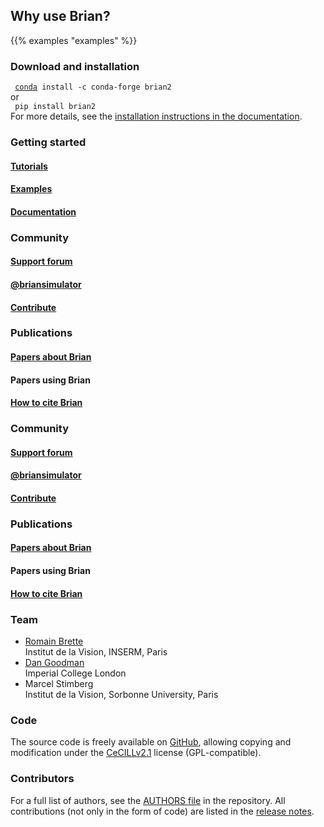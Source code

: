 <!--
.. title: The Brian Simulator
.. slug: index
.. date: 2020-01-17 15:03:57 UTC
.. tags: 
.. category: 
.. link: 
.. description: 
.. type: text
.. hidetitle: True
-->

<div class="module features-module container-fluid mb-2 p-4">
      <h2>Why use Brian?</h2>
      {{% examples "examples" %}}
</div>

<!--
<div class="module features-module container-fluid mb-2 p-4">
    <div class="row">
        <div class="col-md-12">
        <h2 class="module-header">Why use Brian?</h2>
        </div>
    </div>
    <div class="row">
        <div class="col-md-4 py-2">
        <div class="card h-100">
            <div class="card-body">
            <h3><i class="fas fa-square-root-alt"></i> Equation-based syntax</h3>
            <p>Brian's syntax is close to model descriptions in a scientific article.</p>
            </div>
        </div>
        </div>
        <div class="col-md-4  py-2">
        <div class="card h-100">
            <div class="card-body">
            <h3><i class="fa fa-balance-scale"></i> Physical units</h3>
            <p>Quantities use physical units (e.g. mV or &micro;&#8486;), and Brian checks
            the consistency of units to avoid errors.</p>
            </div>
        </div>
        </div>
        <div class="col-md-4 py-2">
        <div class="card h-100">
            <div class="card-body">
            <h3><i class="fa fa-screwdriver"></i> Flexibility</h3>
            <p>A large variety of neuron and synapse model can be used, as long as they can
            be described by equations.</p>
            </div>
        </div>
        </div>
        <div class="col-md-4 py-2">
        <div class="card h-100">
            <div class="card-body">
            <h3><i class="fas fa-tachometer-alt"></i> Performance</h3>
            <p>Model descriptions are translated into low-level code (e.g. C++), and
            therefore run fast.</p>
            </div>
        </div>
        </div>
        <div class="col-md-4 py-2">
        <div class="card h-100">
            <div class="card-body">
            <h3><i class="fas fa-history"></i> Stable development</h3>
            <p>The first version of Brian has been developed in 2007; Brian 2 has been
            developed since 2014, with a new release about every 6 months.</p>
            </div>
        </div>
        </div>
        <div class="col-md-4 py-2">
        <div class="card h-100">
            <div class="card-body">
            <h3><i class="fas fa-globe-europe"></i> Widely used</h3>
            <p>Used all over the world, for research and teaching (see e.g. the book
            <a href="https://neuronaldynamics.epfl.ch/"><i class="fa fa-book"></i>&nbsp; Neuronal dynamics</a> by W. Gerstner et al.).</p>
            </div>
        </div>
        </div>
    </div>
</div>
-->

<div class="container-fluid mb-2 p-4 bg-light">
    <div class="row">
        <div class="col-md-8">
            <!--<h3><i class="fa fa-download"></i> Download and installation</h3>-->
            <h3><i class="fab fa-linux"></i> <i class="fab fa-windows"></i> <i class="fab fa-apple"></i> Download and installation</h3>
            <div><code><i class="fa fa-chevron-right"></i> <a href="https://www.anaconda.com/distribution/">conda</a> install -c conda-forge brian2</code></div>
            <div>or</div>
            <div><code><i class="fa fa-chevron-right"></i> pip install brian2</code></div>
            <div>For more details, see the <a href="https://brian2.readthedocs.io/en/stable/introduction/install.html">installation instructions in the documentation</a>.</div>
        </div>
        <div class="col-md-4">
            <h3><i class="fa fa-graduation-cap"></i> Getting started</h3>
            <a href="https://brian2.readthedocs.io/en/stable/resources/tutorials/index.html"><h4>Tutorials</h4></a>
            <a href="https://brian2.readthedocs.io/en/stable/examples/index.html"><h4>Examples</h4></a>
            <a href="https://brian2.readthedocs.io"><h4>Documentation</h4></a>
        </div>
    </div>
</div>

<div class="container-fluid p-4 d-none">
    <div class="row card-deck">
        <div class="card">
            <div class="card-header">
                <h3 class="card-title"><i class='fa fa-globe'></i> Community</h3>
            </div>
            <div class="card-body">
                <a href="https://groups.google.com/forum/#!forum/briansupport">
                    <h4><i class='fa fa-comment'></i> Support forum</h4>
                </a>
                <a href="https://twitter.com/briansimulator">
                    <h4><i class='fab fa-twitter'></i> @briansimulator</h4>
                </a>
                <a href="/contribute/index.html">
                    <h4><i class='fa fa-laptop-code'></i> Contribute</h4>
                </a>
            </div>
        </div>
        <div class="card">
            <div class="card-header">
                <h3 class="card-title"><i class='fa fa-file'></i> Publications</h3>
            </div>
            <div class="card-body">
                <a href="publications/index.html">
                    <h4><i class="fa fa-book"></i> Papers about Brian</h4>
                </a>
                <h4><i class="fa fa-book"></i> Papers using Brian</h4>
                <a href="cite/index.html">
                    <h4><i class="fas fa-pencil-alt"></i> How to cite Brian</h4>
                </a>
            </div>
        </div>
    </div>
</div>

<div class="container-fluid  mb-2 p-4 rounded">
    <div class="row">
        <div class="col-md-6 py-2">
            <h3 class="card-title"><i class='fa fa-globe'></i> Community</h3>
            <a href="https://groups.google.com/forum/#!forum/briansupport">
                <h4>Support forum</h4>
            </a>
            <a href="https://twitter.com/briansimulator">
                <h4>@briansimulator</h4>
            </a>
            <a href="/contribute/index.html">
                <h4>Contribute</h4>
            </a>            
        </div>
        <div class="col-md-6 py-2">
            <h3 class="card-title"><i class='fa fa-file'></i> Publications</h3>
            <a href="publications/index.html">
                <h4>Papers about Brian</h4>
            </a>
            <h4>Papers using Brian</h4>
            <a href="cite/index.html">
                <h4>How to cite Brian</h4>
            </a>            
        </div>
    </div>
</div>

<div class="container-fluid p-4 bg-light">
    <div class="row">
        <div class="col-md-4 py-2">
            <h3><i class="fa fa-users"></i> Team</h3>
            <ul class="list-unstyled">
                <li><a href="http://romainbrette.fr">Romain Brette</a><br/><span class="text-muted">Institut de la Vision, INSERM, Paris</span></li>
                <li><a href="http://neural-reckoning.org/">Dan Goodman</a><br/><span class="text-muted">Imperial College London</span></li>
                <li>Marcel Stimberg<br/><span class="text-muted">Institut de la Vision, Sorbonne University, Paris</span></li>
            </ul>
        </div>
        <div class="col-md-4 py-2">
            <h3><i class="fa fa-code"></i> Code</h3>
            <p>
                The source code is freely available on
                <a href="https://github.com/brian-team/brian2"><i class="fab fa-github"></i> GitHub</a>, allowing
                copying and modification under the
                <a href="https://cecill.info/licences/Licence_CeCILL_V2.1-en.html">CeCILLv2.1</a> license
                (GPL-compatible).
            </p>
        </div>
        <div class="col-md-4 py-2">
            <h3><i class="fa fa-heart"></i> Contributors</h3>
            <p>For a full list of authors, see the <a href="https://github.com/brian-team/brian2/blob/master/AUTHORS">AUTHORS file</a> in the repository. All contributions (not only in the form of code) are listed in the <a href="https://brian2.readthedocs.io/en/stable/introduction/release_notes.html">release notes</a>.
        </div>
    </div>
</div>


 
